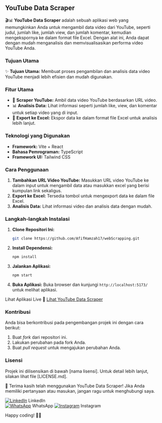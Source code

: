 ## YouTube Data Scraper 

🎬📊 **YouTube Data Scraper** adalah sebuah aplikasi web yang memungkinkan Anda untuk mengambil data video dari YouTube, seperti judul, jumlah like, jumlah view, dan jumlah komentar, kemudian mengekspornya ke dalam format file Excel. Dengan alat ini, Anda dapat dengan mudah menganalisis dan memvisualisasikan performa video YouTube Anda.

### Tujuan Utama

✨ **Tujuan Utama:** Membuat proses pengambilan dan analisis data video YouTube menjadi lebih efisien dan mudah digunakan.

### Fitur Utama

- 🚀 **Scraper YouTube:** Ambil data video YouTube berdasarkan URL video.
- 📊 **Analisis Data:** Lihat informasi seperti jumlah like, view, dan komentar untuk setiap video yang di input.
- 📁 **Export ke Excel:** Ekspor data ke dalam format file Excel untuk analisis lebih lanjut.

### Teknologi yang Digunakan

- **Framework:** Vite + React
- **Bahasa Pemrograman:** TypeScript
- **Framework UI:** Tailwind CSS

### Cara Penggunaan

1. **Tambahkan URL Video YouTube:** Masukkan URL video YouTube ke dalam input untuk mengambil data atau masukkan excel yang berisi kumpulan link sekaligus.
2. **Export ke Excel:** Tersedia tombol untuk mengexport data ke dalam file Excel.
3. **Analisis Data:** Lihat informasi video dan analisis data dengan mudah.

### Langkah-langkah Instalasi

1. **Clone Repositori Ini:**
   ```bash
   git clone https://github.com/AfifHamzah17/webScrapping.git
   ```
2. **Install Dependensi:**
   ```bash
   npm install
   ```
3. **Jalankan Aplikasi:**
   ```bash
   npm start
   ```
4. **Buka Aplikasi:** Buka browser dan kunjungi `http://localhost:5173/` untuk melihat aplikasi.

Lihat Aplikasi Live
🔗 [Lihat YouTube Data Scraper](https://sistem-rekap-data.web.app/)


### Kontribusi

Anda bisa berkontribusi pada pengembangan projek ini dengan cara berikut:

1. Buat *fork* dari repositori ini.
2. Lakukan perubahan pada fork Anda.
3. Buat *pull request* untuk mengajukan perubahan Anda.

### Lisensi

Projek ini dilisensikan di bawah [nama lisensi]. Untuk detail lebih lanjut, silakan lihat file [LICENSE.md].

🌟 Terima kasih telah menggunakan YouTube Data Scraper! Jika Anda memiliki pertanyaan atau masukan, jangan ragu untuk menghubungi saya.

<a href="https://www.linkedin.com/in/afifhamzah17"><img src="https://img.icons8.com/color/48/000000/linkedin.png" alt="LinkedIn"/></a> LinkedIn <br>
<a href="https://wa.me/6281367913894"><img src="https://img.icons8.com/color/48/000000/whatsapp--v6.png" alt="WhatsApp"/></a> WhatsApp
<a href="https://www.instagram.com/afifhamzah17"><img src="https://img.icons8.com/fluent/48/000000/instagram-new.png" alt="Instagram"/></a> Instagram


Happy coding! 🚀✨